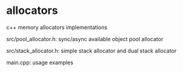 # allocators
c++ memory allocators implementations

src/pool_allocator.h:
	sync/async available object pool allocator

src/stack_allocator.h:
	simple stack allocator and dual stack allocator

main.cpp:
	usage examples
